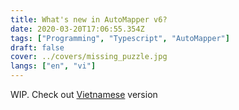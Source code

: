 ```yaml
---
title: What's new in AutoMapper v6?
date: 2020-03-20T17:06:55.354Z
tags: ["Programming", "Typescript", "AutoMapper"]
draft: false
cover: ../covers/missing_puzzle.jpg
langs: ["en", "vi"]
---
```


WIP. Check out [Vietnamese](/blogs/vi/automapper-v6) version 
